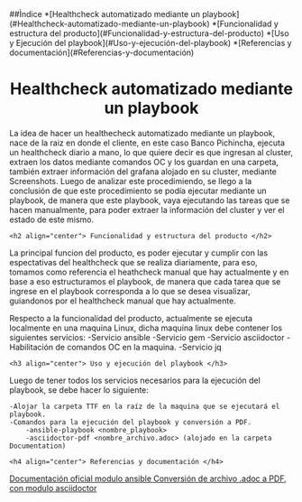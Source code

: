 <head>
<title align="center"> Introducción al producto y su función dentro del proyecto </title>
</head>
##Ìndice
*[Healthcheck automatizado mediante un playbook](#Healthcheck-automatizado-mediante-un-playbook)
*[Funcionalidad y estructura del producto](#Funcionalidad-y-estructura-del-producto)
*[Uso y Ejecución del playbook](#Uso-y-ejecución-del-playbook)
*[Referencias y documentación](#Referencias-y-documentación)
<body>
	<h1 align="center"> Healthcheck automatizado mediante un playbook </h1>
<p> La idea de hacer un healthecheck automatizado mediante un playbook, nace de la raiz en donde el cliente, en este caso Banco Pichincha, ejecuta 
un healthcheck diario a mano, lo que quiere decir es que ingresan al cluster, extraen los datos mediante comandos OC y los guardan en una carpeta, también
extraer información del grafana alojado en su cluster, mediante Screenshots. Luego de analizar este procedimiendo, se llego a la conclusión de que este 
procedimiento se podía ejecutar mediante un playbook, de manera que este playbook, vaya ejecutando las tareas que se hacen manualmente, para poder extraer
la información del cluster y ver el estado de este mismo.
</p>

	<h2 align="center"> Funcionalidad y estructura del producto </h2>
	
<p> La principal funcion del producto, es poder ejecutar y cumplir con las espectativas del healthcheck que se realiza diariamente, para eso, tomamos
como referencia el heathcheck manual que hay actualmente y en base a eso estructuramos el playbook, de manera que cada tarea que se ingrese en el playbook
corresponda a lo que se desea visualizar, guiandonos por el healthcheck manual que hay actualmente.
</p>

<p> Respecto a la funcionalidad del producto, actualmente se ejecuta localmente en una maquina Linux, dicha maquina linux debe contener los siguientes servicios:
	-Servicio ansible
	-Servicio gem
	-Servicio asciidoctor
	-Habilitación de comandos OC en la maquina.
	-Servicio jq
</p>

	<h3 align="center"> Uso y ejecución del playbook </h3>
	
<p> Luego de tener todos los servicios necesarios para la ejecución del playbook, se debe hacer lo siguiente:

	-Alojar la carpeta TTF en la raíz de la maquina que se ejecutará el playbook.
	-Comandos para la ejecución del playbook y conversión a PDF.
		-ansible-playbook <nombre_playbook>
		-asciidoctor-pdf <nombre_archivo.adoc> (alojado en la carpeta Documentation)
</p>

	<h4 align="center"> Referencias y documentación </h4>
<p> 
<a href="https://docs.ansible.com/ansible/latest/index.html"> Documentación oficial modulo ansible </a> 
<a href="https://docs.asciidoctor.org/pdf-converter/latest/convert-to-pdf/"> Conversión de archivo .adoc a PDF, con modulo asciidoctor </a>
